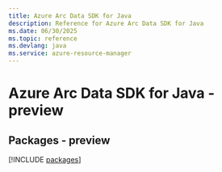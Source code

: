 ```yaml
---
title: Azure Arc Data SDK for Java
description: Reference for Azure Arc Data SDK for Java
ms.date: 06/30/2025
ms.topic: reference
ms.devlang: java
ms.service: azure-resource-manager
---
```

# Azure Arc Data SDK for Java - preview
## Packages - preview
[!INCLUDE [packages](arc-data-index.md)]